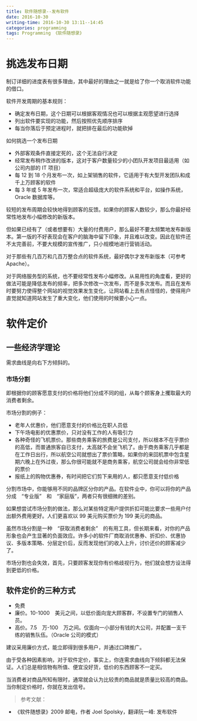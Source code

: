 ```yaml
---
title: 软件随想录--发布软件
date: 2016-10-30
writing-time: 2016-10-30 13:11--14:45
categories: programming
tags: Programming 《软件随想录》
---
```


# 挑选发布日期

制订详细的进度表有很多理由，其中最好的理由之一就是给了你一个取消软件功能的借口。

软件开发周期的基本规则：

+ 确定发布日期，这个日期可以根据客观情况也可以根据主观愿望进行选择
+ 列出软件要实现的功能，然后按照优先顺序排序
+ 每当你落后于预定进程时，就把排在最后的功能砍掉


如何挑选一个发布日期

+ 外部客观条件直接定死的，这个无法自行决定
+ 经常发布稍作改进的版本，这对于客户数量较少的小团队开发项目最适用（如公司内部的 IT 项目）
+ 每 12 到 18 个月发布一次，如上架销售的软件，它适用于有大型开发团队和成千上万顾客的软件
+ 每 3 年或 5 年发布一次，常适合超级庞大的软件系统和平台，如操作系统，Oracle 数据库等。


较短的发布周期会较快地得到顾客的反馈。如果你的顾客人数较少，那么你最好经常性地发布小幅修改的新版本。

但如果已经有了（或者想要有）大量的付费用户，那么最好不要太频繁地发布新版本。第一版的不好表现会在客户的脑海中留下印象，并且难以改变。因此在软件还不太完善前，不要大规模的宣传推广，只小规模地进行营销活动。

对于那些有几百万和几百万整合点的软件系统，最好偶尔才发布新版本（可参考 Apache）。

对于网络服务型的系统，也不要经常性发布小幅修改。从易用性的角度看，更好的做法可能是降低发布的频率，把多次修改一次发布，而不是多次发布。而且在发布时要努力使得整个网站的视觉效果发生变化，让网站看上去有点怪怪的，使得用户直觉就知道网站发生了重大变化，他们使用的时候要小心一点。


# 软件定价

## 一些经济学理论

需求曲线是向右下方倾斜的。

### 市场分割

即根据你的顾客愿意支付的价格将他们分成不同的组，从每个顾客身上攫取最大的消费者剩余。

市场分割的例子：

+ 老年人优惠价，他们愿意支付的价格比在职人员低
+ 下午场电影的优惠票价，只对没有工作的人有吸引力
+ 各种奇怪的飞机票价。那些商务乘客的旅费是公司支付，所以根本不在乎票价的高低，而普通旅客自已支付，太高就不会坐飞机了。由于商务乘客几乎都是在工作日出行，所以航空公司就想出了票价策略，如果你的来回机票中包含星期六晚上在外过夜，那么你很可能就不是商务乘客，航空公司就会给你非常低的票价
+ 报纸上的购物优惠券，有时间把它们剪下来用的人，都只愿意支付低价格


分割市场中，你能够用不同的品牌区分你的产品。在软件业中，你可以将你的产品分成　“专业版”　和　“家庭版”，两者只有很细微的差别。

如果想尝试市场分割的做法，那么对某些特定用户提供折扣可能比要求一些用户付出额外费用更好。人们更喜欢以 99 美元购买票价为 199 美元的商品。

虽然市场分割是一种　“获取消费者剩余”　的有用工具，但长期来看，对你的产品形象也会产生显著的负面效应。许多小的软件厂商取消优惠券、折扣价、优惠协议、多版本策略、分层定价后，反而发现他们的收入上升，讨价还价的顾客减少了。

市场分割也会失效，首先，只要顾客发现你有价格歧视行为，他们就会想方设法得到更低的价格。

## 软件定价的三种方式

+ 免费
+ 廉价。10-1000　美元之间，以低价面向宠大顾客群，不设置专门的销售人员。
+ 高价。7.5　万-100　万之间。仅面向一小部分有钱的大公司，并配置一支干练的销售队伍。（Oracle 公司的模式）


建议采用廉价方式，能立即得到很多用户，并通过口碑推广。

由于受各种因素影响，对于软件定价，事实上，你连需求曲线向下倾斜都无法保证。人们总是相信物有所值、便宜没好货，低价的东西顾客不一定买。

当消费者对商品所知有限时，通常就会认为比较贵的商品就是质量比较高的商品。当你制定价格时，你就在发出信号。


> 参考文献： 

+ 《软件随想录》2009 邮电，作者 Joel Spolsky，翻译阮一峰: 发布软件
